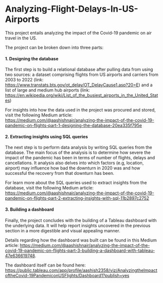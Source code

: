 # Analyzing-Flight-Delays-In-US-Airports


This project entails analyzing the impact of the Covid-19 pandemic on air travel in the US. 

The project can be broken down into three parts:

#### 1. Designing the database

The first step is to build a relational database after pulling data from using two sources: a dataset comprising flights from US airports and carriers from 2003 to 2022 (link: https://www.transtats.bts.gov/ot_delay/OT_DelayCause1.asp?20=E) and a list of large and medium hub airports (link: https://en.wikipedia.org/wiki/List_of_the_busiest_airports_in_the_United_States)

For insights into how the data used in the project was procured and stored, visit the following Medium article: https://medium.com/@aashishnair/analyzing-the-impact-of-the-covid-19-pandemic-on-flights-part-1-designing-the-database-20ea335f795e

#### 2. Extracting insights using SQL queries

The next step is to perform data analysis by writing SQL queries from the database. The main focus of the analysis is to determine how severe the impact of the pandemic has been in terms of number of flights, delays and cancellations. It analysis also delves into which factors (e.g, location, airport) may influence how bad the downturn in 2020 was and how successful the recovery from that downturn has been. 

For learn more about the SQL queries used to extract insights from the database, visit the following Medium article: https://medium.com/@aashishnair/analyzing-the-impact-of-the-covid-19-pandemic-on-flights-part-2-extracting-insights-with-sql-11b2897c2752

#### 3. Building a dashboard
Finally, the project concludes with the building of a Tableau dashboard with the underlying data. It will help report insights uncovered in the previous section in a more digestible and visual appealing manner. 

Details regarding how the dashboard was built can be found in this Medium article: https://medium.com/@aashishnair/analyzing-the-impact-of-the-covid-19-pandemic-on-flights-part-3-building-a-dashboard-with-tableau-47e636619748.

The dashboard itself can be found here: https://public.tableau.com/app/profile/aashish2358/viz/AnalyzingtheImpactoftheCovid-19PandemiconUSFlights/Dashboard1?publish=yes








